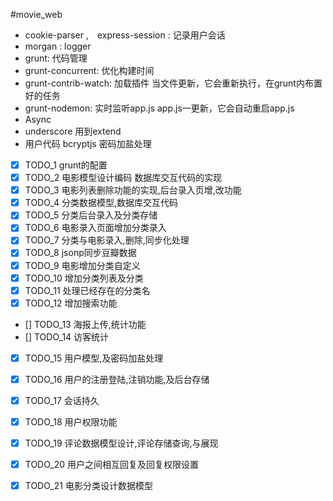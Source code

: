 #movie_web
- cookie-parser ,　express-session : 记录用户会话
- morgan : logger
- grunt: 代码管理
- grunt-concurrent: 优化构建时间
- grunt-contrib-watch: 加载插件 当文件更新，它会重新执行，在grunt内布置好的任务
- grunt-nodemon: 实时监听app.js app.js一更新，它会自动重启app.js
- Async
- underscore 用到extend
- 用户代码 bcryptjs 密码加盐处理

- [x] TODO_1 grunt的配置
- [x] TODO_2 电影模型设计编码 数据库交互代码的实现
- [x] TODO_3 电影列表删除功能的实现,后台录入页增,改功能
- [x] TODO_4 分类数据模型,数据库交互代码
- [x] TODO_5 分类后台录入及分类存储
- [x] TODO_6 电影录入页面增加分类录入
- [x] TODO_7 分类与电影录入,删除,同步化处理
- [x] TODO_8 jsonp同步豆瓣数据
- [x] TODO_9 电影增加分类自定义
- [x] TODO_10 增加分类列表及分类
- [x] TODO_11 处理已经存在的分类名
- [x] TODO_12 增加搜索功能
- [] TODO_13 海报上传,统计功能
- [] TODO_14 访客统计
- [x] TODO_15 用户模型,及密码加盐处理
- [x] TODO_16 用户的注册登陆,注销功能,及后台存储
- [x] TODO_17 会话持久
- [x] TODO_18 用户权限功能
- [x] TODO_19 评论数据模型设计,评论存储查询,与展现
- [x] TODO_20 用户之间相互回复及回复权限设置
- [x] TODO_21 电影分类设计数据模型



